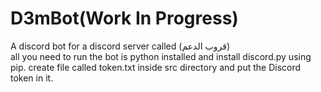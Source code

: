 # D3mBot(Work In Progress)

A discord bot for a discord server called (قروب الدعم)<br />
all you need to run the bot is python installed and install discord.py using pip. create file called token.txt inside src directory and put the Discord token in it.